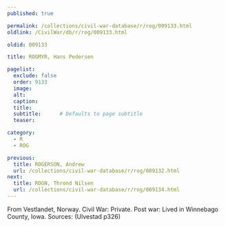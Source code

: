 ```yaml
---
published: true

permalink: /collections/civil-war-database/r/rog/009133.html
oldlink: /CivilWar/db/r/rog/009133.html

oldid: 009133

title: ROGMYR, Hans Pedersen

pagelist:
  exclude: false
  order: 9133
  image: 
  alt:
  caption:
  title:
  subtitle:      # Defaults to page subtitle
  teaser:

category: 
  - R 
  - ROG

previous:
  title: ROGERSON, Andrew
  url: /collections/civil-war-database/r/rog/009132.html  
next:
  title: ROGN, Thrond Nilsen
  url: /collections/civil-war-database/r/rog/009134.html   
---
```

From Vestlandet, Norway. Civil War: Private. Post war: Lived in Winnebago County, Iowa. Sources: (Ulvestad p326)